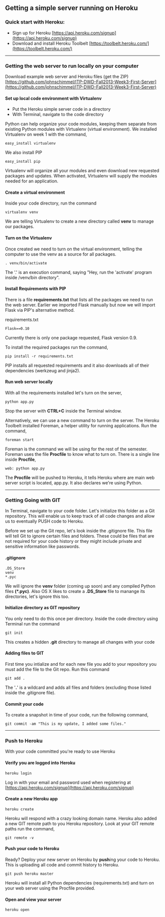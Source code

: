 ## Getting a simple server running on Heroku


### Quick start with Heroku:
* Sign up for Heroku [https://api.heroku.com/signup](https://api.heroku.com/signup)
* Download and install Heroku Toolbelt [https://toolbelt.heroku.com/](https://toolbelt.heroku.com/)

-----------

### Getting the web server to run locally on your computer
Download example web server and Heroku files (get the ZIP) [https://github.com/johnschimmel/ITP-DWD-Fall2013-Week3-First-Server](https://github.com/johnschimmel/ITP-DWD-Fall2013-Week3-First-Server)


#### Set up local code environment with Virtualenv

* Put the Heroku simple server code in a directory 
* With Terminal, navigate to the code directory

Python can help organize your code modules, keeping them separate from existing Python modules with Virtualenv (virtual environment). We installed Virtualenv on week 1 with the command,

	easy_install virtualenv

We also install PIP

	easy_install pip

Virtualenv will organize all your modules and even download new requested packages and updates. When activated, Virtualenv will supply the modules needed for an application.

#### Create a virtual environment

Inside your code directory, run the command

	virtualenv venv

We are telling Virtualenv to create a new directory called **venv** to manage our packages.


#### Turn on the Virtualenv

Once created we need to turn on the virtual environment, telling the computer to use the venv as a source for all packages.

	. venv/bin/activate

The '.' is an execution command, saying "Hey, run the 'activate' program inside /venv/bin directory".

#### Install Requirements with PIP

There is a file **requirements.txt** that lists all the packages we need to run the web server. Earlier we imported Flask manually but now we will import Flask via PIP's alternative method.

requirements.txt

	Flask==0.10

Currently there is only one package requested, Flask version 0.9.

To install the required packages run the command, 

	pip install -r requirements.txt

PIP installs all requested requirements and it also downloads all of their dependencies (werkzeug and jinja2).


#### Run web server locally

With all the requirements installed let's turn on the server,

	python app.py

Stop the server with **CTRL+C** inside the Terminal window.


Alternatively, we can use a new command to turn on the server. The Heroku Toolbelt installed Foreman, a helper utility for running applications. Run the command,

	foreman start


Foreman is the command we will be using for the rest of the semester. Foreman uses the file **Procfile** to know what to turn on. There is a single line inside **Procfile**,

	web: python app.py

The **Procfile** will be pushed to Heroku, it tells Heroku where are main web server script is located, app.py. It also declares we're using Python.



----------

### Getting Going with GIT

In Terminal, navigate to your code folder. Let's initialize this folder as a Git repository. This will enable us to keep track of all code changes and allow us to eventually PUSH code to Heroku.

Before we set up the Git repo, let's look inside the .gitignore file. This file will tell Git to ignore certain files and folders. These could be files that are not required for your code history or they might include private and sensitive information like passwords.

#### .gitignore

	.DS_Store
	venv
	*.pyc

We will ignore the **venv** folder (coming up soon) and any compiled Python files **(*.pyc)**. Also OS X likes to create a **.DS_Store** file to manange its directories, let's ignore this too.

#### Initialize directory as GIT repository

You only need to do this once per directory. Inside the code directory using Terminal run the command

	git init

This creates a hidden **.git** directory to manage all changes with your code


#### Adding files to GIT

First time you intialize and for each new file you add to your repository you must add the file to the Git repo. Run this command

	git add .

The '**.**' is a wildcard and adds all files and folders (excluding those listed inside the .gitignore file).

#### Commit your code

To create a snapshot in time of your code, run the following command,

	git commit -am "This is my update, I added some files."


----------

### Push to Heroku

With your code committed you're ready to use Heroku

#### Verify you are logged into Heroku

	heroku login

Log in with your email and password used when registering at [https://api.heroku.com/signup](https://api.heroku.com/signup)


#### Create a new Heroku app

	heroku create

Heroku will respond with a crazy looking domain name. Heroku also added a new GIT remote path to you Heroku repository. Look at your GIT remote paths run the command, 

	git remote -v

#### Push your code to Heroku

Ready? Deploy your new server on Heroku by **push**ing your code to Heroku. This is uploading all code and commit history to Heroku.

	git push heroku master

Heroku will install all Python dependencies (requirements.txt) and turn on your web server using the Procfile provided.

#### Open and view your server

	heroku open